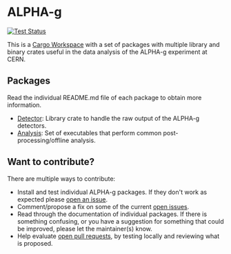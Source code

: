 # ALPHA-g

[![Test Status](https://github.com/DJDuque/alpha-g/actions/workflows/rust.yml/badge.svg)](https://github.com/DJDuque/alpha-g/actions/workflows/rust.yml)

This is a [Cargo
Workspace](https://doc.rust-lang.org/cargo/reference/workspaces.html) with a set
of packages with multiple library and binary crates useful in the data analysis
of the ALPHA-g experiment at CERN.

## Packages

Read the individual README.md file of each package to obtain more information.

- [Detector](detector/README.md): Library crate to handle the raw output of the
 ALPHA-g detectors.
- [Analysis](analysis/README.md): Set of executables that perform common 
post-processing/offline analysis.

## Want to contribute?

There are multiple ways to contribute:
- Install and test individual ALPHA-g packages. If they don't work as expected
 please [open an issue](https://github.com/DJDuque/alpha-g/issues/new).
- Comment/propose a fix on some of the current [open 
issues](https://github.com/DJDuque/alpha-g/issues).
- Read through the documentation of individual packages. If there is 
  something confusing, or you have a suggestion for something that could be 
  improved, please let the maintainer(s) know.
- Help evaluate [open pull requests](https://github.com/DJDuque/alpha-g/pulls),
  by testing locally and reviewing what is proposed.
